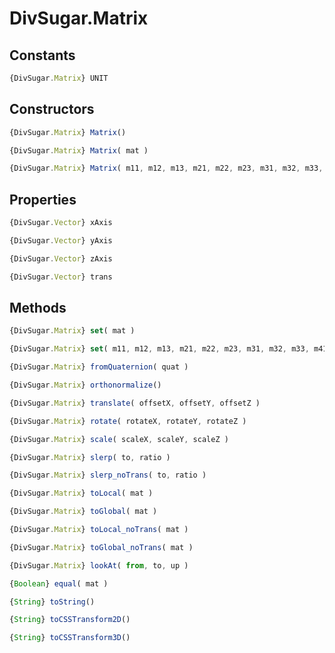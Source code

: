 DivSugar.Matrix
===============

Constants
---------

```javascript
{DivSugar.Matrix} UNIT
```

Constructors
------------

```javascript
{DivSugar.Matrix} Matrix()
```

```javascript
{DivSugar.Matrix} Matrix( mat )
```

```javascript
{DivSugar.Matrix} Matrix( m11, m12, m13, m21, m22, m23, m31, m32, m33, m41, m42m, m43 )
```

Properties
----------

```javascript
{DivSugar.Vector} xAxis
```

```javascript
{DivSugar.Vector} yAxis
```

```javascript
{DivSugar.Vector} zAxis
```

```javascript
{DivSugar.Vector} trans
```

Methods
-------

```javascript
{DivSugar.Matrix} set( mat )
```

```javascript
{DivSugar.Matrix} set( m11, m12, m13, m21, m22, m23, m31, m32, m33, m41, m42m, m43 )
```

```javascript
{DivSugar.Matrix} fromQuaternion( quat )
```

```javascript
{DivSugar.Matrix} orthonormalize()
```

```javascript
{DivSugar.Matrix} translate( offsetX, offsetY, offsetZ )
```

```javascript
{DivSugar.Matrix} rotate( rotateX, rotateY, rotateZ )
```

```javascript
{DivSugar.Matrix} scale( scaleX, scaleY, scaleZ )
```

```javascript
{DivSugar.Matrix} slerp( to, ratio )
```

```javascript
{DivSugar.Matrix} slerp_noTrans( to, ratio )
```

```javascript
{DivSugar.Matrix} toLocal( mat )
```

```javascript
{DivSugar.Matrix} toGlobal( mat )
```

```javascript
{DivSugar.Matrix} toLocal_noTrans( mat )
```

```javascript
{DivSugar.Matrix} toGlobal_noTrans( mat )
```

```javascript
{DivSugar.Matrix} lookAt( from, to, up )
```
```javascript
{Boolean} equal( mat )
```

```javascript
{String} toString()
```

```javascript
{String} toCSSTransform2D()
```

```javascript
{String} toCSSTransform3D()
```
